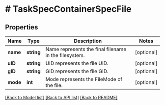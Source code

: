 # # TaskSpecContainerSpecFile

## Properties

Name | Type | Description | Notes
------------ | ------------- | ------------- | -------------
**name** | **string** | Name represents the final filename in the filesystem. | [optional] 
**uID** | **string** | UID represents the file UID. | [optional] 
**gID** | **string** | GID represents the file GID. | [optional] 
**mode** | **int** | Mode represents the FileMode of the file. | [optional] 

[[Back to Model list]](../../README.md#documentation-for-models) [[Back to API list]](../../README.md#documentation-for-api-endpoints) [[Back to README]](../../README.md)


